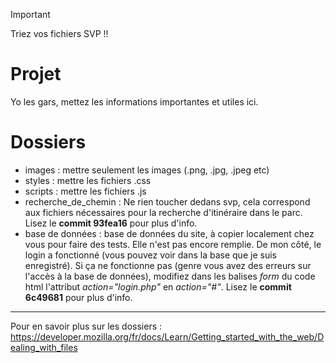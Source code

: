 
> [!IMPORTANT]
> Triez vos fichiers SVP !!

# Projet
Yo les gars, mettez les informations importantes et utiles ici.


# Dossiers
- images : mettre seulement les images (.png, .jpg, .jpeg etc)
- styles : mettre les fichiers .css
- scripts : mettre les fichiers .js
- recherche_de_chemin : Ne rien toucher dedans svp, cela correspond aux fichiers nécessaires pour la recherche d'itinéraire dans le parc. Lisez le **commit 93fea16** pour plus d'info.
- base de données : base de données du site, à copier localement chez vous pour faire des tests. Elle n'est pas encore remplie. De mon côté, le login a fonctionné (vous pouvez voir dans la base que je suis enregistré). Si ça ne fonctionne pas (genre vous avez des erreurs sur l'accès à la base de données), modifiez dans les balises *form* du code html l'attribut *action="login.php"* en *action="#"*. Lisez le **commit 6c49681** pour plus d'info. 

---

Pour en savoir plus sur les dossiers : https://developer.mozilla.org/fr/docs/Learn/Getting_started_with_the_web/Dealing_with_files

